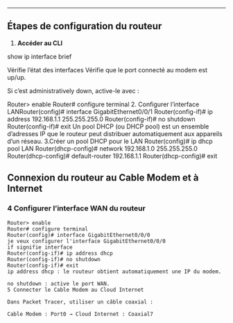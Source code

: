 
---

## Étapes de configuration du routeur

1. **Accéder au CLI**

show ip interface brief

Vérifie l’état des interfaces
Vérifie que le port connecté au modem est up/up.

Si c’est administratively down, active-le avec :



Router> enable
Router# configure terminal
2. Configurer l’interface LANRouter(config)# interface GigabitEthernet0/0/1
Router(config-if)# ip address 192.168.1.1 255.255.255.0
Router(config-if)# no shutdown
Router(config-if)# exit
Un pool DHCP (ou DHCP pool) est un ensemble d’adresses IP que le routeur peut distribuer automatiquement aux appareils d’un réseau.
3.Créer un pool DHCP pour le LAN
Router(config)# ip dhcp pool LAN
Router(dhcp-config)# network 192.168.1.0 255.255.255.0
Router(dhcp-config)# default-router 192.168.1.1
Router(dhcp-config)# exit

## Connexion du routeur au Cable Modem et à Internet

### 4 Configurer l’interface WAN du routeur
```plaintext
Router> enable
Router# configure terminal
Router(config)# interface GigabitEthernet0/0/0
je veux configurer l'interface GigabitEthernet0/0/0
if signifie interface
Router(config-if)# ip address dhcp
Router(config-if)# no shutdown
Router(config-if)# exit
ip address dhcp : le routeur obtient automatiquement une IP du modem.

no shutdown : active le port WAN.
5 Connecter le Cable Modem au Cloud Internet

Dans Packet Tracer, utiliser un câble coaxial :

Cable Modem : Port0 → Cloud Internet : Coaxial7

